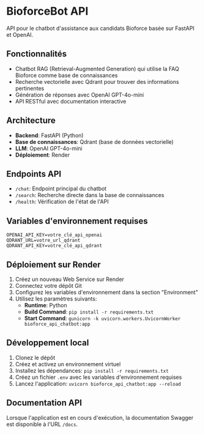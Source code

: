 # BioforceBot API

API pour le chatbot d'assistance aux candidats Bioforce basée sur FastAPI et OpenAI.

## Fonctionnalités

- Chatbot RAG (Retrieval-Augmented Generation) qui utilise la FAQ Bioforce comme base de connaissances
- Recherche vectorielle avec Qdrant pour trouver des informations pertinentes
- Génération de réponses avec OpenAI GPT-4o-mini
- API RESTful avec documentation interactive

## Architecture

- **Backend**: FastAPI (Python)
- **Base de connaissances**: Qdrant (base de données vectorielle)
- **LLM**: OpenAI GPT-4o-mini
- **Déploiement**: Render

## Endpoints API

- `/chat`: Endpoint principal du chatbot
- `/search`: Recherche directe dans la base de connaissances
- `/health`: Vérification de l'état de l'API

## Variables d'environnement requises

```
OPENAI_API_KEY=votre_clé_api_openai
QDRANT_URL=votre_url_qdrant
QDRANT_API_KEY=votre_clé_api_qdrant
```

## Déploiement sur Render

1. Créez un nouveau Web Service sur Render
2. Connectez votre dépôt Git
3. Configurez les variables d'environnement dans la section "Environment"
4. Utilisez les paramètres suivants:
   - **Runtime**: Python
   - **Build Command**: `pip install -r requirements.txt`
   - **Start Command**: `gunicorn -k uvicorn.workers.UvicornWorker bioforce_api_chatbot:app`

## Développement local

1. Clonez le dépôt
2. Créez et activez un environnement virtuel
3. Installez les dépendances: `pip install -r requirements.txt`
4. Créez un fichier `.env` avec les variables d'environnement requises
5. Lancez l'application: `uvicorn bioforce_api_chatbot:app --reload`

## Documentation API

Lorsque l'application est en cours d'exécution, la documentation Swagger est disponible à l'URL `/docs`.